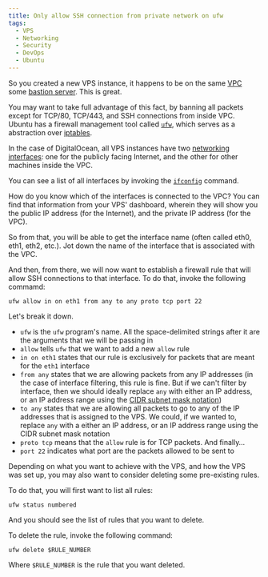 ```yaml
---
title: Only allow SSH connection from private network on ufw
tags:
  - VPS
  - Networking
  - Security
  - DevOps
  - Ubuntu
---
```


So you created a new VPS instance, it happens to be on the same [VPC](https://en.wikipedia.org/wiki/Virtual_private_cloud) some [bastion server](https://en.wikipedia.org/wiki/Bastion_host). This is great.

You may want to take full advantage of this fact, by banning all packets except for TCP/80, TCP/443, and SSH connections from inside VPC. Ubuntu has a firewall management tool called [`ufw`](https://help.ubuntu.com/community/UFW), which serves as a abstraction over [iptables](https://en.wikipedia.org/wiki/Iptables).

In the case of DigitalOcean, all VPS instances have two [networking interfaces](https://en.wikipedia.org/wiki/Network_interface): one for the publicly facing Internet, and the other for other machines inside the VPC.

You can see a list of all interfaces by invoking the [`ifconfig`](https://en.wikipedia.org/wiki/Ifconfig) command.

How do you know which of the interfaces is connected to the VPC? You can find that information from your VPS' dashboard, wherein they will show you the public IP address (for the Internet), and the private IP address (for the VPC).

So from that, you will be able to get the interface name (often called eth0, eth1, eth2, etc.). Jot down the name of the interface that is associated with the VPC.

And then, from there, we will now want to establish a firewall rule that will allow SSH connections to that interface. To do that, invoke the following commamd:

```shell
ufw allow in on eth1 from any to any proto tcp port 22
```

Let's break it down.

- `ufw` is the `ufw` program's name. All the space-delimited strings after it are the arguments that we will be passing in
- `allow` tells `ufw` that we want to add a new `allow` rule
- `in on eth1` states that our rule is exclusively for packets that are meant for the `eth1` interface
- `from any` states that we are allowing packets from any IP addresses (in the case of interface filtering, this rule is fine. But if we can't filter by interface, then we should ideally replace `any` with either an IP address, or an IP address range using the [CIDR subnet mask notation](https://docs.netgate.com/pfsense/en/latest/network/cidr.html))
- `to any` states that we are allowing all packets to go to any of the IP addresses that is assigned to the VPS. We could, if we wanted to, replace `any` with a either an IP address, or an IP address range using the CIDR subnet mask notation
- `proto tcp` means that the `allow` rule is for TCP packets. And finally…
- `port 22` indicates what port are the packets allowed to be sent to

Depending on what you want to achieve with the VPS, and how the VPS was set up, you may also want to consider deleting some pre-existing rules.

To do that, you will first want to list all rules:

```
ufw status numbered
```

And you should see the list of rules that you want to delete.

To delete the rule, invoke the following command:

```
ufw delete $RULE_NUMBER
```

Where `$RULE_NUMBER` is the rule that you want deleted.

